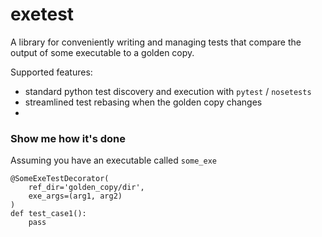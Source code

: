 # exetest
A library for conveniently writing and managing tests that compare the output of some executable to a golden copy.  


Supported features:
- standard python test discovery and execution with `pytest` / `nosetests`
- streamlined test rebasing when the golden copy changes
- 

### Show me how it's done
Assuming you have an executable called `some_exe`
```
@SomeExeTestDecorator(
    ref_dir='golden_copy/dir',
    exe_args=(arg1, arg2)
)
def test_case1():
    pass
```


